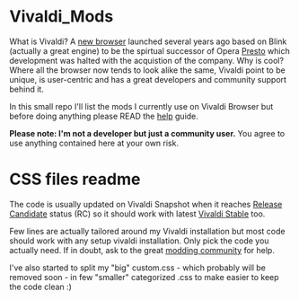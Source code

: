 # Vivaldi_Mods 
What is Vivaldi? A [new browser](https://vivaldi.com) launched several years ago based on Blink (actually a great engine) to be the spirtual successor of Opera [Presto](https://en.wikipedia.org/wiki/Presto_(browser_engine)) which development was halted with the acquistion of the company. Why is cool? Where all the browser now tends to look alike the same, Vivaldi point to be unique, is user-centric and has a great developers and community support behind it.

In this small repo I'll list the mods I currently use on Vivaldi Browser but before doing anything please READ the [help](https://forum.vivaldi.net/topic/10549/modding-vivaldi?page=1) guide.

**Please note: I'm not a developer but just a community user.**
You agree to use anything contained here at your own risk.

# CSS files readme 
The code is usually updated on Vivaldi Snapshot when it reaches [Release Candidate](https://forum.vivaldi.net/search?term=RC&in=titles&matchWords=all&categories%5B%5D=83&sortBy=topic.timestamp&sortDirection=desc&showAs=topics) status (RC) so it should work with latest [Vivaldi Stable](https://vivaldi.com/download/) too.

Few lines are actually tailored around my Vivaldi installation but most code should work with any setup vivaldi installation. Only pick the code you actually need. If in doubt, ask to the great [modding community](https://forum.vivaldi.net/category/52/modifications) for help.

I've also started to split my "big" custom.css - which probably will be removed soon - in few "smaller" categorized .css to make easier to keep the code clean :)
